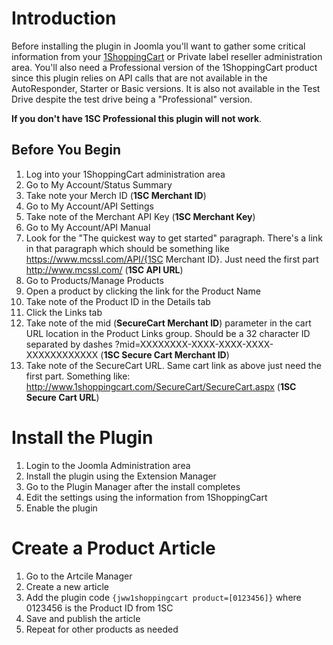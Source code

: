 # Introduction #

<p>Before installing the plugin in Joomla you'll want to gather some critical information from your <a href='http://www.1shoppingcart.com/app/?pr=1&id=172687'>1ShoppingCart</a> or Private label reseller administration area. You'll also need a Professional version of the 1ShoppingCart product since this plugin relies on API calls that are not available in the AutoResponder, Starter or Basic versions. It is also not available in the Test Drive despite the test drive being a "Professional" version.</p>
<p><b>If you don't have 1SC Professional this plugin will not work</b>.</p>

## Before You Begin ##
  1. Log into your 1ShoppingCart administration area
  1. Go to My Account/Status Summary
  1. Take note your Merch ID (**1SC Merchant ID**)
  1. Go to My Account/API Settings
  1. Take note of the Merchant API Key (**1SC Merchant Key**)
  1. Go to My Account/API Manual
  1. Look for the "The quickest way to get started" paragraph. There's a link in that paragraph which should be something like https://www.mcssl.com/API/{1SC Merchant ID}. Just need the first part http://www.mcssl.com/ (**1SC API URL**)
  1. Go to Products/Manage Products
  1. Open a product by clicking the link for the Product Name
  1. Take note of the Product ID in the Details tab
  1. Click the Links tab
  1. Take note of the mid (**SecureCart Merchant ID**) parameter in the cart URL location in the Product Links group. Should be a 32 character ID separated by dashes ?mid=XXXXXXXX-XXXX-XXXX-XXXX-XXXXXXXXXXXX (**1SC Secure Cart Merchant ID**)
  1. Take note of the SecureCart URL. Same cart link as above just need the first part. Something like: http://www.1shoppingcart.com/SecureCart/SecureCart.aspx (**1SC Secure Cart URL**)

# Install the Plugin #
  1. Login to the Joomla Administration area
  1. Install the plugin using the Extension Manager
  1. Go to the Plugin Manager after the install completes
  1. Edit the settings using the information from 1ShoppingCart
  1. Enable the plugin

# Create a Product Article #
  1. Go to the Artcile Manager
  1. Create a new article
  1. Add the plugin code `{jww1shoppingcart product=[0123456]}` where 0123456 is the Product ID from 1SC
  1. Save and publish the article
  1. Repeat for other products as needed